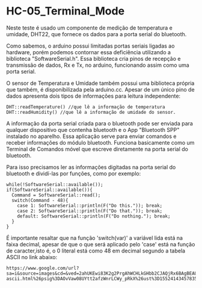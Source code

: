 # HC-05_Terminal_Mode
  Neste teste é usado um componente de medição de temperatura e umidade, DHT22,
que fornece os dados para a porta serial do bluetooth.

  Como sabemos, o arduino possui limitadas portas seriais ligadas ao hardware,
porém podemos contornar essa deficiência utilizando a biblioteca "SoftwareSerial.h".
Essa biblioteca cria pinos de recepção e transmissão de dados, Rx e Tx, no arduino,
funcionando assim como uma porta serial.

  O sensor de Temperatura e Umidade também possui uma biblioteca própria que também,
é disponibilizada pela arduino.cc. Apesar de um único pino de dados apresenta dois
tipos de informações para leitura independente:

    DHT::readTemperature() //que lê a informação de temperatura
    DHT::readHumidity() //que lê a informação de umidade do sensor.
    
  A informação da porta serial criada para o bluetooth pode ser enviada para qualquer
dispositivo que contenha bluetooth e o App "Bluetooth SPP" instalado no aparelho. Essa
aplicação serve para enviar comandos e receber informações do módulo bluetooth. Funciona
basicamente como um Terminal de Comandos móvel que escreve diretamente na porta serial
do bluetooth.

  Para isso precisamos ler as informações digitadas na porta serial do bluetooth e 
dividí-las por funções, como por exemplo:

    while(!SoftwareSerial::available());
    if(SoftwareSerial::available()){
      Command = SoftwareSerial::read();
      switch(Command - 48){
        case 1: SoftwareSerial::println(F("Do this.")); break;
        case 2: SoftwareSerial::println(F("Do that.")); break;
        default: SoftwareSerial::println(F("Do nothing."); break;
      }
    }

  É importante resaltar que na função 'switch(var)' a variável lida está na faixa decimal,
apesar de que o que será aplicado pelo 'case' está na função de caracter,isto é, o 0 literal
está como 48 em decimal segundo a tabela ASCII no link abaixo:

    https://www.google.com/url?sa=i&source=images&cd=&ved=2ahUKEwi83K2g2PrgAhWCHLkGHbb2CJAQjRx6BAgBEAU&url=%2Furl%3Fsa%3Di%26source%3Dimages%26cd%3D%26ved%3D2ahUKEwi83K2g2PrgAhWCHLkGHbb2CJAQjRx6BAgBEAU%26url%3Dhttp%253A%252F%252Fgabihbia1415.blogspot.com%252F2014%252F10%252Ftabela-ascii.html%26psig%3DAOvVaw08UYtt2afzWnrLCWy_pRkX%26ust%3D1552414345783552&psig=AOvVaw08UYtt2afzWnrLCWy_pRkX&ust=1552414345783552
